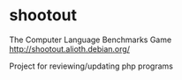 shootout
========

The Computer Language  Benchmarks Game   
http://shootout.alioth.debian.org/

Project for reviewing/updating php programs

